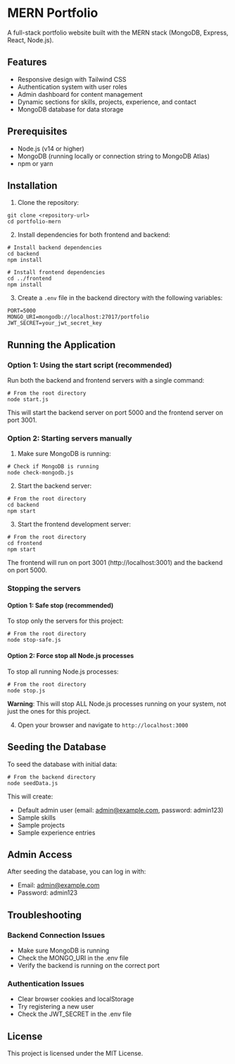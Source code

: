 # MERN Portfolio

A full-stack portfolio website built with the MERN stack (MongoDB, Express, React, Node.js).

## Features

- Responsive design with Tailwind CSS
- Authentication system with user roles
- Admin dashboard for content management
- Dynamic sections for skills, projects, experience, and contact
- MongoDB database for data storage

## Prerequisites

- Node.js (v14 or higher)
- MongoDB (running locally or connection string to MongoDB Atlas)
- npm or yarn

## Installation

1. Clone the repository:

```
git clone <repository-url>
cd portfolio-mern
```

2. Install dependencies for both frontend and backend:

```
# Install backend dependencies
cd backend
npm install

# Install frontend dependencies
cd ../frontend
npm install
```

3. Create a `.env` file in the backend directory with the following variables:

```
PORT=5000
MONGO_URI=mongodb://localhost:27017/portfolio
JWT_SECRET=your_jwt_secret_key
```

## Running the Application

### Option 1: Using the start script (recommended)

Run both the backend and frontend servers with a single command:

```
# From the root directory
node start.js
```

This will start the backend server on port 5000 and the frontend server on port 3001.

### Option 2: Starting servers manually

1. Make sure MongoDB is running:

```
# Check if MongoDB is running
node check-mongodb.js
```

2. Start the backend server:

```
# From the root directory
cd backend
npm start
```

3. Start the frontend development server:

```
# From the root directory
cd frontend
npm start
```

The frontend will run on port 3001 (http://localhost:3001) and the backend on port 5000.

### Stopping the servers

#### Option 1: Safe stop (recommended)

To stop only the servers for this project:

```
# From the root directory
node stop-safe.js
```

#### Option 2: Force stop all Node.js processes

To stop all running Node.js processes:

```
# From the root directory
node stop.js
```

**Warning**: This will stop ALL Node.js processes running on your system, not just the ones for this project.

4. Open your browser and navigate to `http://localhost:3000`

## Seeding the Database

To seed the database with initial data:

```
# From the backend directory
node seedData.js
```

This will create:

- Default admin user (email: admin@example.com, password: admin123)
- Sample skills
- Sample projects
- Sample experience entries

## Admin Access

After seeding the database, you can log in with:

- Email: admin@example.com
- Password: admin123

## Troubleshooting

### Backend Connection Issues

- Make sure MongoDB is running
- Check the MONGO_URI in the .env file
- Verify the backend is running on the correct port

### Authentication Issues

- Clear browser cookies and localStorage
- Try registering a new user
- Check the JWT_SECRET in the .env file

## License

This project is licensed under the MIT License.

